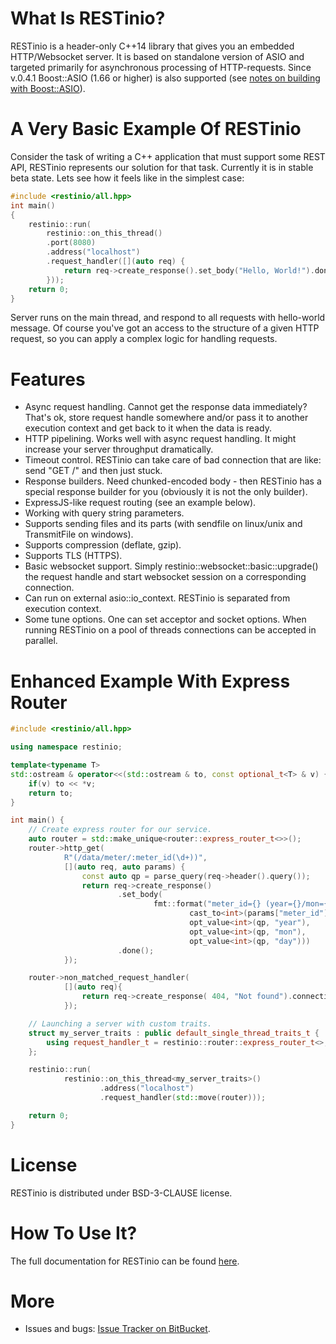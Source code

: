 # What Is RESTinio?

RESTinio is a header-only C++14 library that gives you an embedded
HTTP/Websocket server. It is based on standalone version of ASIO
and targeted primarily for asynchronous processing of HTTP-requests.
Since v.0.4.1 Boost::ASIO (1.66 or higher) is also supported
(see [notes on building with Boost::ASIO](https://stiffstream.com/en/docs/restinio/0.4/obtaining.html#building-with-boost)).

# A Very Basic Example Of RESTinio

Consider the task of writing a C++ application that must support some REST API,
RESTinio represents our solution for that task. Currently it is in stable beta state.
Lets see how it feels like in the simplest case:

```C++
#include <restinio/all.hpp>
int main()
{
    restinio::run(
        restinio::on_this_thread()
        .port(8080)
        .address("localhost")
        .request_handler([](auto req) {
            return req->create_response().set_body("Hello, World!").done();
        }));
    return 0;
}
```

Server runs on the main thread, and respond to all requests with hello-world
message. Of course you've got an access to the structure of a given HTTP request,
so you can apply a complex logic for handling requests.

# Features

* Async request handling. Cannot get the response data immediately? That's ok,
  store request handle somewhere and/or pass it to another execution context
  and get back to it when the data is ready.
* HTTP pipelining. Works well with async request handling.
  It might increase your server throughput dramatically.
* Timeout control. RESTinio can take care of bad connection that are like: send
  "GET /" and then just stuck.
* Response builders. Need chunked-encoded body - then RESTinio has a special
  response builder for you (obviously it is not the only builder).
* ExpressJS-like request routing (see an example below).
* Working with query string parameters.
* Supports sending files and its parts (with sendfile on linux/unix and TransmitFile on windows).
* Supports compression (deflate, gzip).
* Supports TLS (HTTPS).
* Basic websocket support. Simply restinio::websocket::basic::upgrade() the
  request handle and start websocket session on a corresponding connection.
* Can run on external asio::io_context. RESTinio is separated from execution
  context.
* Some tune options. One can set acceptor and socket options. When running
  RESTinio on a pool of threads connections can be accepted in parallel.

# Enhanced Example With Express Router

```C++
#include <restinio/all.hpp>

using namespace restinio;

template<typename T>
std::ostream & operator<<(std::ostream & to, const optional_t<T> & v) {
    if(v) to << *v;
    return to;
}

int main() {
    // Create express router for our service.
    auto router = std::make_unique<router::express_router_t<>>();
    router->http_get(
            R"(/data/meter/:meter_id(\d+))",
            [](auto req, auto params) {
                const auto qp = parse_query(req->header().query());
                return req->create_response()
                        .set_body(
                                fmt::format("meter_id={} (year={}/mon={}/day={})",
                                        cast_to<int>(params["meter_id"]),
                                        opt_value<int>(qp, "year"),
                                        opt_value<int>(qp, "mon"),
                                        opt_value<int>(qp, "day")))
                        .done();
            });

    router->non_matched_request_handler(
            [](auto req){
                return req->create_response( 404, "Not found").connection_close().done();
            });

    // Launching a server with custom traits.
    struct my_server_traits : public default_single_thread_traits_t {
        using request_handler_t = restinio::router::express_router_t<>;
    };

    restinio::run(
            restinio::on_this_thread<my_server_traits>()
                    .address("localhost")
                    .request_handler(std::move(router)));

    return 0;
}
```

# License

RESTinio is distributed under BSD-3-CLAUSE license.

# How To Use It?

The full documentation for RESTinio can be found [here](https://stiffstream.com/en/docs/restinio/0.4).

# More

* Issues and bugs:
[Issue Tracker on BitBucket](https://bitbucket.org/sobjectizerteam/restinio-0.4/issues).
